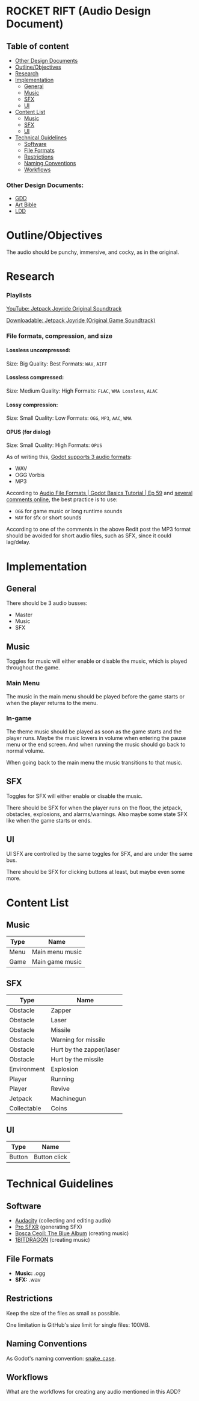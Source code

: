 # ROCKET RIFT (Audio Design Document)

## Table of content

- [Other Design Documents](#other-design-documents)
- [Outline/Objectives](#outlineobjectives)
- [Research](#research)
- [Implementation](#implementation)
	- [General](#general-1)
	- [Music](#music-1)
	- [SFX](#sfx-1)
	- [UI](#ui-1)
- [Content List](#content-list)
	- [Music](#music-2)
	- [SFX](#sfx-2)
	- [UI](#ui-2)
- [Technical Guidelines](#technical-guidelines)
	- [Software](#software)
	- [File Formats](#file-formats)
	- [Restrictions](#restrictions)
	- [Naming Conventions](#naming-conventions)
	- [Workflows](#workflows)

### Other Design Documents:

- [GDD](../game-design-document/gdd.md)
- [Art Bible](../art-bible/art-bible.md)
- [LDD](../level-design-document/ldd.md)

# Outline/Objectives

The audio should be punchy, immersive, and cocky, as in the original.

# Research

### Playlists

[YouTube: Jetpack Joyride Original Soundtrack](https://youtube.com/playlist?list=PLuNyw_z6mVdVP-P786PRmBxqdboTSL8Ja&feature=shared)

[Downloadable: Jetpack Joyride (Original Game Soundtrack)](https://downloads.khinsider.com/game-soundtracks/album/jetpack-joyride-original-game-soundtrack-2021-android-ios)

### File formats, compression, and size

#### Lossless uncompressed:

Size: Big
Quality: Best
Formats: `WAV`, `AIFF`

#### Lossless compressed:

Size: Medium
Quality: High
Formats: `FLAC`, `WMA Lossless`, `ALAC`

#### Lossy compression:

Size: Small
Quality: Low
Formats: `OGG`, `MP3`, `AAC`, `WMA`

#### OPUS (for dialog)

Size: Small
Quality: High
Formats: `OPUS`

As of writing this, [Godot supports 3 audio formats](https://docs.godotengine.org/en/stable/tutorials/assets_pipeline/importing_audio_samples.html):

- WAV
- OGG Vorbis
- MP3

According to [Audio File Formats | Godot Basics Tutorial | Ep 59](https://www.youtube.com/watch?v=ChJIKW2Y_U8) and [several comments online](https://www.reddit.com/r/godot/comments/s0p6ik/music_file_type_and_size/), the best practice is to use:

- `OGG` for game music or long runtime sounds
- `WAV` for sfx or short sounds

According to one of the comments in the above Redit post the MP3 format should be avoided for short audio files, such as SFX, since it could lag/delay.

# Implementation

## General

There should be 3 audio busses:

- Master
- Music
- SFX

## Music

Toggles for music will either enable or disable the music, which is played throughout the game.

### Main Menu

The music in the main menu should be played before the game starts or when the player returns to the menu.

### In-game

The theme music should be played as soon as the game starts and the player runs. Maybe the music lowers in volume when entering the pause menu or the end screen. And when running the music should go back to normal volume.

When going back to the main menu the music transitions to that music.

## SFX

Toggles for SFX will either enable or disable the music.

There should be SFX for when the player runs on the floor, the jetpack, obstacles, explosions, and alarms/warnings. Also maybe some state SFX like when the game starts or ends.

## UI

UI SFX are controlled by the same toggles for SFX, and are under the same bus.

There should be SFX for clicking buttons at least, but maybe even some more.

# Content List

## Music

| Type | Name |
|---|---|
| Menu | Main menu music |
| Game | Main game music |

## SFX

| Type | Name |
|---|---|
| Obstacle | Zapper |
| Obstacle | Laser |
| Obstacle | Missile |
| Obstacle | Warning for missile |
| Obstacle | Hurt by the zapper/laser |
| Obstacle | Hurt by the missile |
| Environment | Explosion |
| Player | Running |
| Player | Revive |
| Jetpack | Machinegun |
| Collectable | Coins |

## UI

| Type | Name |
|---|---|
| Button | Button click |

# Technical Guidelines

## Software

- [Audacity](https://www.audacityteam.org/) (collecting and editing audio)
- [Pro SFXR](https://pro.sfxr.me/) (generating SFX)
- [Bosca Ceoil: The Blue Album](https://yurisizov.itch.io/boscaceoil-blue) (creating music)
- [1BITDRAGON](https://1bitdragon.com/) (creating music)

## File Formats

- **Music:** .ogg
- **SFX:** .wav

## Restrictions

Keep the size of the files as small as possible.

One limitation is GitHub's size limit for single files: 100MB.

## Naming Conventions

As Godot's naming convention: [snake_case](https://docs.godotengine.org/en/stable/tutorials/scripting/gdscript/gdscript_styleguide.html#naming-conventions).

## Workflows

What are the workflows for creating any audio mentioned in this ADD?
